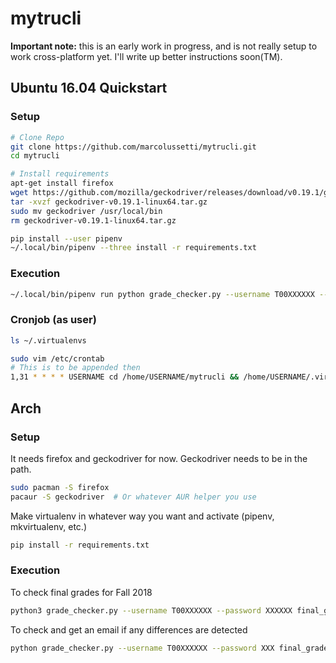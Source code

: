 # mytrucli
**Important note:** this is an early work in progress, and is not really setup to work cross-platform yet. I'll write up better instructions soon(TM).

## Ubuntu 16.04 Quickstart
### Setup
```bash
# Clone Repo
git clone https://github.com/marcolussetti/mytrucli.git
cd mytrucli

# Install requirements
apt-get install firefox
wget https://github.com/mozilla/geckodriver/releases/download/v0.19.1/geckodriver-v0.19.1-linux64.tar.gz
tar -xvzf geckodriver-v0.19.1-linux64.tar.gz
sudo mv geckodriver /usr/local/bin
rm geckodriver-v0.19.1-linux64.tar.gz

pip install --user pipenv
~/.local/bin/pipenv --three install -r requirements.txt
```
### Execution

```bash
~/.local/bin/pipenv run python grade_checker.py --username T00XXXXXX --password XXXXXX final_grades --term 201810
```

### Cronjob (as user)
```bash
ls ~/.virtualenvs

sudo vim /etc/crontab
# This is to be appended then
1,31 * * * * USERNAME cd /home/USERNAME/mytrucli && /home/USERNAME/.virtualenvs/mytru-SEEOUTPUTOFABOVE/python grade_checker.py --username T00XXXXXX --password XXXXX final_grades --term 201810 --email XXX@XXXX.com --sendgrid-api-key SG.XXXX > /tmp/mytrucli.log
```

## Arch
### Setup
It needs firefox and geckodriver for now. Geckodriver needs to be in the path.

```bash
sudo pacman -S firefox
pacaur -S geckodriver  # Or whatever AUR helper you use
```

Make virtualenv in whatever way you want and activate (pipenv, mkvirtualenv, etc.)

```bash
pip install -r requirements.txt
```

### Execution
To check final grades for Fall 2018
```bash
python3 grade_checker.py --username T00XXXXXX --password XXXXXX final_grades --term 201810
```

To check and get an email if any differences are detected
```bash
python grade_checker.py --username T00XXXXXX --password XXX final_grades --term 201810 --email XXX@XXXX.com --sendgrid-api-key SG.XXXXX
```
